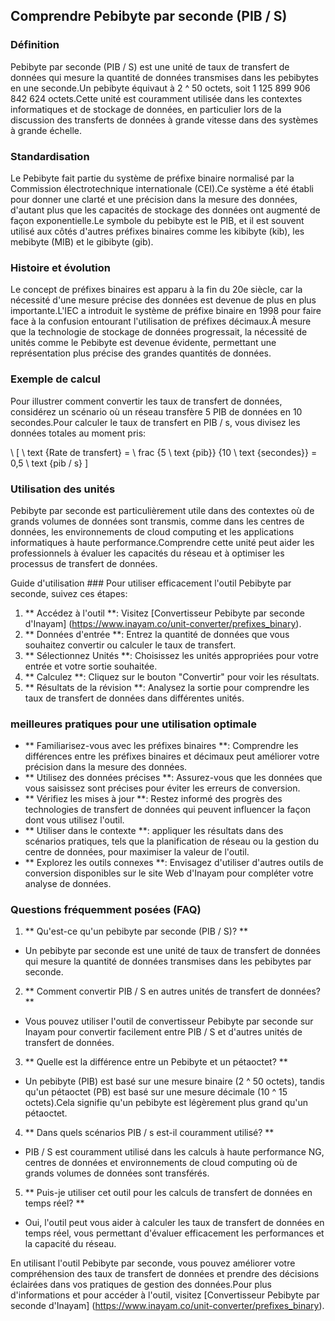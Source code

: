 ## Comprendre Pebibyte par seconde (PIB / S)

### Définition
Pebibyte par seconde (PIB / S) est une unité de taux de transfert de données qui mesure la quantité de données transmises dans les pebibytes en une seconde.Un pebibyte équivaut à 2 ^ 50 octets, soit 1 125 899 906 842 624 octets.Cette unité est couramment utilisée dans les contextes informatiques et de stockage de données, en particulier lors de la discussion des transferts de données à grande vitesse dans des systèmes à grande échelle.

### Standardisation
Le Pebibyte fait partie du système de préfixe binaire normalisé par la Commission électrotechnique internationale (CEI).Ce système a été établi pour donner une clarté et une précision dans la mesure des données, d'autant plus que les capacités de stockage des données ont augmenté de façon exponentielle.Le symbole du pebibyte est le PIB, et il est souvent utilisé aux côtés d'autres préfixes binaires comme les kibibyte (kib), les mebibyte (MIB) et le gibibyte (gib).

### Histoire et évolution
Le concept de préfixes binaires est apparu à la fin du 20e siècle, car la nécessité d'une mesure précise des données est devenue de plus en plus importante.L'IEC a introduit le système de préfixe binaire en 1998 pour faire face à la confusion entourant l'utilisation de préfixes décimaux.À mesure que la technologie de stockage de données progressait, la nécessité de unités comme le Pebibyte est devenue évidente, permettant une représentation plus précise des grandes quantités de données.

### Exemple de calcul
Pour illustrer comment convertir les taux de transfert de données, considérez un scénario où un réseau transfère 5 PIB de données en 10 secondes.Pour calculer le taux de transfert en PIB / s, vous divisez les données totales au moment pris:

\ [
\ text {Rate de transfert} = \ frac {5 \ text {pib}} {10 \ text {secondes}} = 0,5 \ text {pib / s}
\]

### Utilisation des unités
Pebibyte par seconde est particulièrement utile dans des contextes où de grands volumes de données sont transmis, comme dans les centres de données, les environnements de cloud computing et les applications informatiques à haute performance.Comprendre cette unité peut aider les professionnels à évaluer les capacités du réseau et à optimiser les processus de transfert de données.

Guide d'utilisation ###
Pour utiliser efficacement l'outil Pebibyte par seconde, suivez ces étapes:

1. ** Accédez à l'outil **: Visitez [Convertisseur Pebibyte par seconde d'Inayam] (https://www.inayam.co/unit-converter/prefixes_binary).
2. ** Données d'entrée **: Entrez la quantité de données que vous souhaitez convertir ou calculer le taux de transfert.
3. ** Sélectionnez Unités **: Choisissez les unités appropriées pour votre entrée et votre sortie souhaitée.
4. ** Calculez **: Cliquez sur le bouton "Convertir" pour voir les résultats.
5. ** Résultats de la révision **: Analysez la sortie pour comprendre les taux de transfert de données dans différentes unités.

### meilleures pratiques pour une utilisation optimale
- ** Familiarisez-vous avec les préfixes binaires **: Comprendre les différences entre les préfixes binaires et décimaux peut améliorer votre précision dans la mesure des données.
- ** Utilisez des données précises **: Assurez-vous que les données que vous saisissez sont précises pour éviter les erreurs de conversion.
- ** Vérifiez les mises à jour **: Restez informé des progrès des technologies de transfert de données qui peuvent influencer la façon dont vous utilisez l'outil.
- ** Utiliser dans le contexte **: appliquer les résultats dans des scénarios pratiques, tels que la planification de réseau ou la gestion du centre de données, pour maximiser la valeur de l'outil.
- ** Explorez les outils connexes **: Envisagez d'utiliser d'autres outils de conversion disponibles sur le site Web d'Inayam pour compléter votre analyse de données.

### Questions fréquemment posées (FAQ)

1. ** Qu'est-ce qu'un pebibyte par seconde (PIB / S)? **
- Un pebibyte par seconde est une unité de taux de transfert de données qui mesure la quantité de données transmises dans les pebibytes par seconde.

2. ** Comment convertir PIB / S en autres unités de transfert de données? **
- Vous pouvez utiliser l'outil de convertisseur Pebibyte par seconde sur Inayam pour convertir facilement entre PIB / S et d'autres unités de transfert de données.

3. ** Quelle est la différence entre un Pebibyte et un pétaoctet? **
- Un pebibyte (PIB) est basé sur une mesure binaire (2 ^ 50 octets), tandis qu'un pétaoctet (PB) est basé sur une mesure décimale (10 ^ 15 octets).Cela signifie qu'un pebibyte est légèrement plus grand qu'un pétaoctet.

4. ** Dans quels scénarios PIB / s est-il couramment utilisé? **
- PIB / S est couramment utilisé dans les calculs à haute performance NG, centres de données et environnements de cloud computing où de grands volumes de données sont transférés.

5. ** Puis-je utiliser cet outil pour les calculs de transfert de données en temps réel? **
- Oui, l'outil peut vous aider à calculer les taux de transfert de données en temps réel, vous permettant d'évaluer efficacement les performances et la capacité du réseau.

En utilisant l'outil Pebibyte par seconde, vous pouvez améliorer votre compréhension des taux de transfert de données et prendre des décisions éclairées dans vos pratiques de gestion des données.Pour plus d'informations et pour accéder à l'outil, visitez [Convertisseur Pebibyte par seconde d'Inayam] (https://www.inayam.co/unit-converter/prefixes_binary).